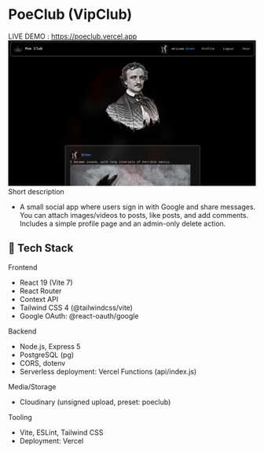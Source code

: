 # PoeClub (VipClub)
LIVE DEMO : https://poeclub.vercel.app
![alt text](image.png)
Short description
- A small social app where users sign in with Google and share messages. You can attach images/videos to posts, like posts, and add comments. Includes a simple profile page and an admin-only delete action.

## 🧰 Tech Stack

Frontend
- React 19 (Vite 7)
- React Router
- Context API
- Tailwind CSS 4 (@tailwindcss/vite)
- Google OAuth: @react-oauth/google

Backend
- Node.js, Express 5
- PostgreSQL (pg)
- CORS, dotenv
- Serverless deployment: Vercel Functions (api/index.js)

Media/Storage
- Cloudinary (unsigned upload, preset: poeclub)

Tooling
- Vite, ESLint, Tailwind CSS
- Deployment: Vercel